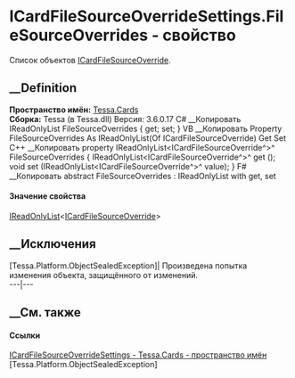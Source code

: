 # ICardFileSourceOverrideSettings.FileSourceOverrides - свойство
Список объектов
[ICardFileSourceOverride](T_Tessa_Cards_ICardFileSourceOverride.htm).
## __Definition
 **Пространство имён:** [Tessa.Cards](N_Tessa_Cards.htm)  
 **Сборка:** Tessa (в Tessa.dll) Версия: 3.6.0.17
C# __Копировать
    IReadOnlyList<ICardFileSourceOverride> FileSourceOverrides { get; set; }
VB __Копировать
     Property FileSourceOverrides As IReadOnlyList(Of ICardFileSourceOverride)
    	Get
    	Set
C++ __Копировать
    property IReadOnlyList<ICardFileSourceOverride^>^ FileSourceOverrides {
    	IReadOnlyList<ICardFileSourceOverride^>^ get ();
    	void set (IReadOnlyList<ICardFileSourceOverride^>^ value);
    }
F# __Копировать
     abstract FileSourceOverrides : IReadOnlyList<ICardFileSourceOverride> with get, set
#### Значение свойства
[IReadOnlyList](https://learn.microsoft.com/dotnet/api/system.collections.generic.ireadonlylist-1)<[ICardFileSourceOverride](T_Tessa_Cards_ICardFileSourceOverride.htm)>
##  __Исключения
[Tessa.Platform.ObjectSealedException]| Произведена попытка изменения объекта,
защищённого от изменений.  
---|---  
##  __См. также
#### Ссылки
[ICardFileSourceOverrideSettings -
](T_Tessa_Cards_ICardFileSourceOverrideSettings.htm)
[Tessa.Cards - пространство имён](N_Tessa_Cards.htm)
[Tessa.Platform.ObjectSealedException]
